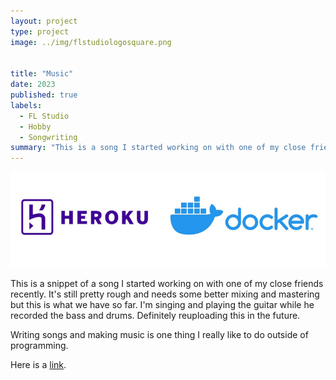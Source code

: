 ```yaml
---
layout: project
type: project
image: ../img/flstudiologosquare.png


title: "Music"
date: 2023
published: true
labels:
  - FL Studio
  - Hobby
  - Songwriting
summary: "This is a song I started working on with one of my close friends this summer. It's still pretty raw and needs some better mixing and mastering but this is what we have so far. I'm singing and playing the guitar while he recorded the bass and drums."
---
```


<img class="img-fluid" src="../img/Untitled design.png">


This is a snippet of a song I started working on with one of my close friends recently. It's still pretty rough and needs some better mixing and mastering but this is what we have so far. I'm singing and playing the guitar while he recorded the bass and drums. Definitely reuploading this in the future.

Writing songs and making music is one thing I really like to do outside of programming. 

Here is a [link](https://www.youtube.com/watch?v=rQhhJsk7Puk).
